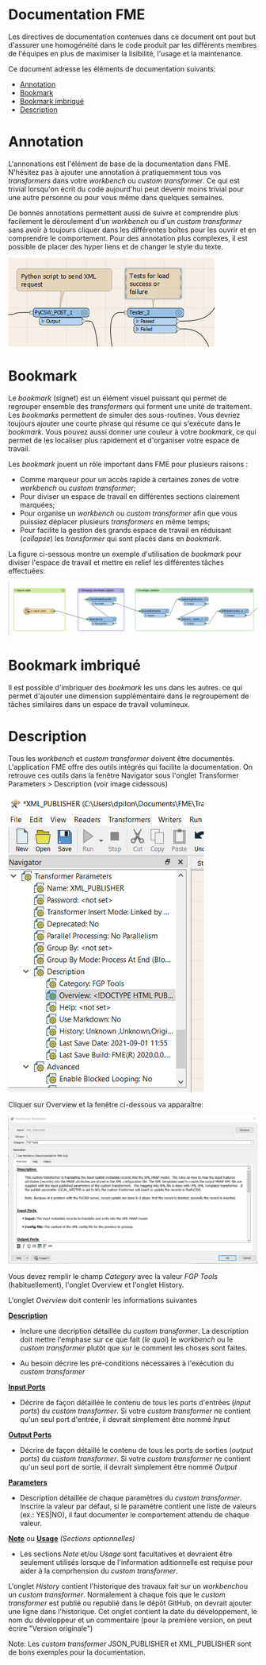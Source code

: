 # Documentation FME


Les directives de documentation contenues dans ce document ont pout but d'assurer une homogénéité dans le code produit par les différents membres de l'équipes en plus de maximiser la lisibilité, l'usage et la maintenance.

Ce document adresse les éléments de documentation suivants:

 - [Annotation](#Annotation)
 - [Bookmark](#Bookmark)
 - [Bookmark imbriqué](#Bookmark-imbriqué)
 - [Description](#Description)


# Annotation

L'annonations est l'élément de base de la documentation dans FME.  N'hésitez pas à ajouter une annotation à pratiquemment tous vos *transformers* dans votre *workbench* ou *custom transformer*.  Ce qui est trivial lorsqu'on écrit du code aujourd'hui peut devenir moins trivial pour une autre personne ou pour vous même dans quelques semaines.  

De bonnes annotations permettent aussi de suivre et comprendre plus facilement le déroulement d'un *workbench* ou d'un *custom transformer* sans avoir à toujours cliquer dans les différentes boîtes pour les ouvrir et en comprendre le comportement.  Pour des annotation plus complexes, il est possible de placer des hyper liens et de changer le style du texte.

![img_3.png](img_3.png)

# Bookmark

Le *bookmark* (signet) est un élément visuel puissant qui permet de regrouper ensemble des *transformers* qui forment une unité de traitement.  Les *bookmarks* permettent de simuler des sous-routines.  Vous devriez toujours ajouter une courte phrase qui résume ce qui s'exécute dans le *bookmark*.  Vous pouvez aussi donner une couleur à votre *bookmark*, ce qui permet de les localiser plus rapidement et d'organiser votre espace de travail.

Les *bookmark* jouent un rôle important dans FME pour plusieurs raisons :
  * Comme marqueur pour un accès rapide à certaines zones de votre *workbench* ou *custom transformer*;
  * Pour diviser un espace de travail en différentes sections clairement marquées;
  * Pour organise un *workbench* ou *custom transformer* afin que vous puissiez déplacer plusieurs *transformers* en même temps;
  * Pour facilite la gestion des grands espace de travail en réduisant (*collapse*) les *transformer* qui sont placés dans en *bookmark*.

La figure ci-sessous montre un exemple d'utilisation de *bookmark* pour diviser l'espace de travail et mettre en relief les différentes tâches effectuées:

![img.png](img.png)

# Bookmark imbriqué

Il est possible d'imbriquer des *bookmark* les uns dans les autres.  ce qui permet d'ajouter une dimension supplémentaire dans le regroupement de tâches similaires dans un espace de travail volumineux.

# Description

Tous les *workbench* et *custom transformer* doivent être documentés.  L'application FME offre des outils intégrés qui facilite la documentation.  On retrouve ces outils dans la fenêtre Navigator sous l'onglet Transformer Parameters > Description (voir image cidessous)

![img_1.png](img_1.png)

Cliquer sur Overview et la fenêtre ci-dessous va apparaître:

![img_2.png](img_2.png)

Vous devez remplir le champ  *Category* avec la valeur *FGP Tools* (habituellement), l'onglet Overview et l'onglet History.

L'onglet *Overview* doit contenir les informations suivantes

<u>**Description**</u>

  * Inclure une decription détaillée du *custom transformer*.  La description doit mettre l'emphase sur ce que fait (*le quoi*) le *workbench* ou le *custom transformer* plutôt que sur le comment les choses sont faites.

  * Au besoin décrire les pré-conditions nécessaires à l'exécution du *custom transformer*

 
<u>**Input Ports**</u>

  * Décrire de façon détaillée le contenu de tous les ports d'entrées (*input ports*) du *custom transformer*. Si votre *custom transformer* ne contient qu'un seul port d'entrée, il devrait simplement être nommé *Input*


<u>**Output Ports**</u>

  * Décrire de façon détaillé le contenu de tous les ports de sorties (*output ports*) du *custom transformer*. Si votre *custom transformer* ne contient qu'un seul port de sortie, il devrait simplement être nommé *Output*


<u>**Parameters**</u>

  * Description détaillée de chaque paramètres du *custom transformer*.  Inscrire la valeur par défaut, si le paramètre contient une liste de valeurs (ex.: YES|NO), il faut documenter le comportement attendu de chaque valeur. 


<u>**Note**</u> ou <u>**Usage**</u> *(Sections optionnelles)*

  * Les sections *Note* et/ou *Usage* sont facultatives et devraient être seulement utilisés lorsque de l'information aditionnelle est requise pour aider à la comprhension du *custom transformer*.


L'onglet *History* contient l'historique des travaux fait sur un *workbench*ou un *custom transformer*.  Normalement à chaque fois que le *custom transformer* est publié ou republié dans le dépôt GitHub, on devrait ajouter une ligne dans l'historique.  Cet onglet contient la date du développement, le nom du développeur et un commentaire (pour la première version, on peut écrire "Version originale")

Note: Les *custom transformer* JSON_PUBLISHER et XML_PUBLISHER sont de bons exemples pour la documentation.
